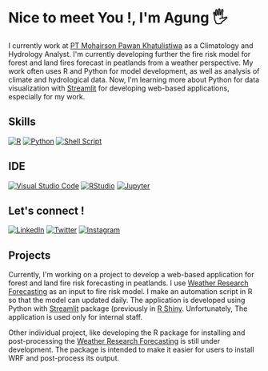 # Nice to meet You !, I'm Agung 🖐️

I currently work at [PT Mohairson Pawan Khatulistiwa](https://mopakha.id) as a Climatology and Hydrology Analyst. I'm currently developing further the fire risk model for forest and land fires forecast in peatlands from a weather perspective. My work often uses R and Python for model development, as well as analysis of climate and hydrological data. Now, I'm learning more about Python for data visualization with [Streamlit](https://streamlit.io) for developing web-based applications, especially for my work.

## Skills

[![R](https://img.shields.io/badge/r-%23276DC3.svg?style=for-the-badge&logo=r&logoColor=white)](https://cran.r-project.org)
[![Python](https://img.shields.io/badge/python-3670A0?style=for-the-badge&logo=python&logoColor=ffdd54)](https://python.org)
[![Shell Script](https://img.shields.io/badge/shell_script-%23121011.svg?style=for-the-badge&logo=gnu-bash&logoColor=white)](https://www.gnu.org/software/bash)

## IDE

[![Visual Studio Code](https://img.shields.io/badge/Visual%20Studio%20Code-0078d7.svg?style=for-the-badge&logo=visual-studio-code&logoColor=white)](https://code.visualstudio.com)
[![RStudio](https://img.shields.io/badge/RStudio-4285F4?style=for-the-badge&logo=rstudio&logoColor=white)](https://www.posit.co)
[![Jupyter](https://img.shields.io/badge/Jupyter-F37626.svg?style=for-the-badge&logo=Jupyter&logoColor=white)](https://jupyter.org)

## Let's connect !

[![LinkedIn](https://img.shields.io/badge/LinkedIn-0077B5?style=for-the-badge&logo=linkedin&logoColor=white)](https://www.linkedin.com/in/absen)
[![Twitter](https://img.shields.io/badge/Twitter-1DA1F2?style=for-the-badge&logo=twitter&logoColor=white)](https://twitter.com/agungbaruna)
[![Instagram](https://img.shields.io/badge/Instagram-E4405F?style=for-the-badge&logo=instagram&logoColor=white)](https://www.instagram.com/agungbaruna/)

## Projects

Currently, I'm working on a project to develop a web-based application for forest and land fire risk forecasting in peatlands. I use [Weather Research Forecasting](https://www.mmm.ucar.edu/models/wrf) as an input to fire risk model. I make an automation script in R so that the model can updated daily. The application is developed using Python with [Streamlit](https://streamlit.io) package (previously in [R Shiny](https://shiny.posit.co). Unfortunately, The application is used only for internal staff. 

Other individual project, like developing the R package for installing and post-processing the [Weather Research Forecasting](https://github.com/agungbaruna/Rwrf) is still under development. The package is intended to make it easier for users to install WRF and post-process its output.
